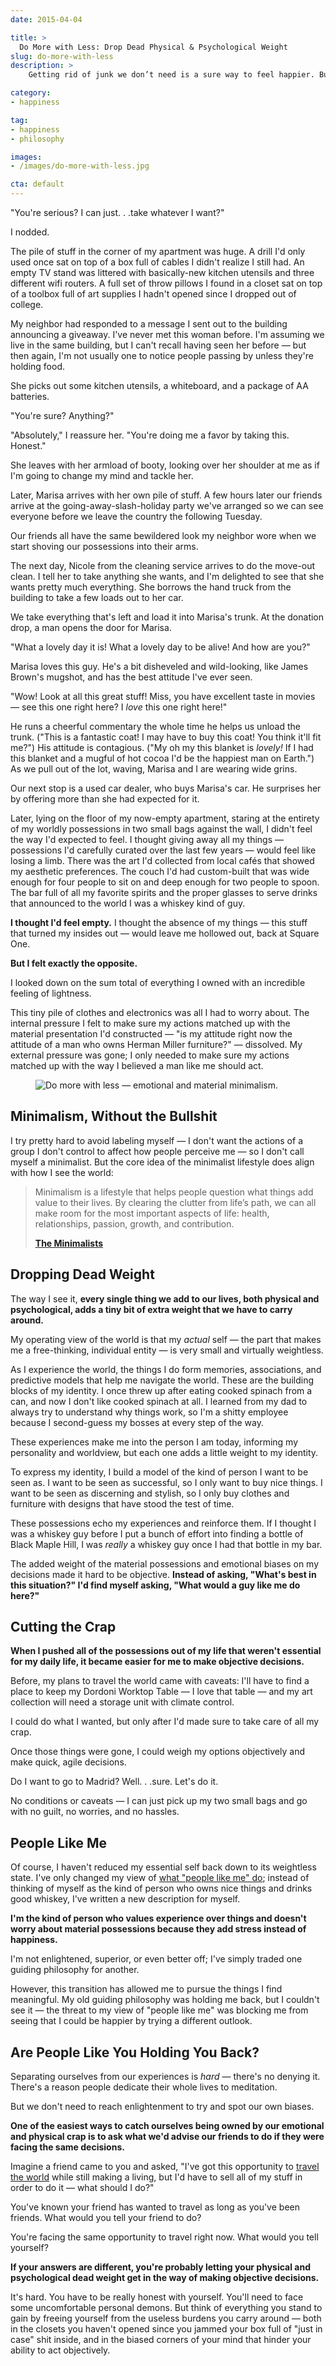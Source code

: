 ```yaml
---
date: 2015-04-04

title: >
  Do More with Less: Drop Dead Physical & Psychological Weight
slug: do-more-with-less
description: >
    Getting rid of junk we don’t need is a sure way to feel happier. But this doesn’t stop at cleaning out closets; we need to declutter our identities, too.

category:
- happiness

tag:
- happiness
- philosophy

images:
- /images/do-more-with-less.jpg

cta: default
---
```


"You're serious? I can just. . .take whatever I want?"

I nodded.

The pile of stuff in the corner of my apartment was huge. A drill I'd only used
once sat on top of a box full of cables I didn't realize I still had. An empty
TV stand was littered with basically-new kitchen utensils and three different
wifi routers. A full set of throw pillows I found in a closet sat on top of a
toolbox full of art supplies I hadn't opened since I dropped out of college.

My neighbor had responded to a message I sent out to the building announcing a
giveaway. I've never met this woman before. I'm assuming we live in the same
building, but I can't recall having seen her before — but then again, I'm not
usually one to notice people passing by unless they're holding food.

She picks out some kitchen utensils, a whiteboard, and a package of AA
batteries.

"You're sure? Anything?"

"Absolutely," I reassure her. "You're doing me a favor by taking this. Honest."

She leaves with her armload of booty, looking over her shoulder at me as if I'm
going to change my mind and tackle her.

Later, Marisa arrives with her own pile of stuff. A few hours later our friends
arrive at the going-away-slash-holiday party we've arranged so we can see
everyone before we leave the country the following Tuesday.

Our friends all have the same bewildered look my neighbor wore when we start
shoving our possessions into their arms.

The next day, Nicole from the cleaning service arrives to do the move-out clean.
I tell her to take anything she wants, and I'm delighted to see that she wants
pretty much everything. She borrows the hand truck from the building to take a
few loads out to her car.

We take everything that's left and load it into Marisa's trunk. At the donation
drop, a man opens the door for Marisa.

"What a lovely day it is! What a lovely day to be alive! And how are you?"

Marisa loves this guy. He's a bit disheveled and wild-looking, like James
Brown's mugshot, and has the best attitude I've ever seen.

"Wow! Look at all this great stuff! Miss, you have excellent taste in movies —
see this one right here? I _love_ this one right here!"

He runs a cheerful commentary the whole time he helps us unload the trunk.
("This is a fantastic coat! I may have to buy this coat! You think it'll fit
me?") His attitude is contagious. ("My oh my this blanket is _lovely!_ If I had
this blanket and a mugful of hot cocoa I'd be the happiest man on Earth.") As we
pull out of the lot, waving, Marisa and I are wearing wide grins.

Our next stop is a used car dealer, who buys Marisa's car. He surprises her by
offering more than she had expected for it.

Later, lying on the floor of my now-empty apartment, staring at the entirety of
my worldly possessions in two small bags against the wall, I didn't feel the way
I'd expected to feel. I thought giving away all my things — possessions I'd
carefully curated over the last few years — would feel like losing a limb. There
was the art I'd collected from local cafés that showed my aesthetic preferences.
The couch I'd had custom-built that was wide enough for four people to sit on
and deep enough for two people to spoon. The bar full of all my favorite spirits
and the proper glasses to serve drinks that announced to the world I was a
whiskey kind of guy.

**I thought I'd feel empty.** I thought the absence of my things — this stuff
that turned my insides out — would leave me hollowed out, back at Square One.

**But I felt exactly the opposite.**

I looked down on the sum total of everything I owned with an incredible feeling
of lightness.

This tiny pile of clothes and electronics was all I had to worry about. The
internal pressure I felt to make sure my actions matched up with the material
presentation I'd constructed — "is my attitude right now the attitude of a man
who owns Herman Miller furniture?" — dissolved. My external pressure was gone; I
only needed to make sure my actions matched up with the way I believed a man
like me should act.

<figure class="figure figure--center">
  <img src="./images/do-more-with-less.jpg" alt="Do more with less — emotional and material minimalism." />
</figure>

## Minimalism, Without the Bullshit

I try pretty hard to avoid labeling myself — I don't want the actions of a group
I don't control to affect how people perceive me — so I don't call myself a
minimalist. But the core idea of the minimalist lifestyle does align with how I
see the world:

> Minimalism is a lifestyle that helps people question what things add value to
> their lives. By clearing the clutter from life’s path, we can all make room
> for the most important aspects of life: health, relationships, passion,
> growth, and contribution.
>
> [**The Minimalists**][1]

## Dropping Dead Weight

The way I see it, **every single thing we add to our lives, both physical and
psychological, adds a tiny bit of extra weight that we have to carry around.**

My operating view of the world is that my _actual_ self — the part that makes me
a free-thinking, individual entity — is very small and virtually weightless.

As I experience the world, the things I do form memories, associations, and
predictive models that help me navigate the world. These are the building blocks
of my identity. I once threw up after eating cooked spinach from a can, and now
I don't like cooked spinach at all. I learned from my dad to always try to
understand why things work, so I'm a shitty employee because I second-guess my
bosses at every step of the way.

These experiences make me into the person I am today, informing my personality
and worldview, but each one adds a little weight to my identity.

To express my identity, I build a model of the kind of person I want to be seen
as. I want to be seen as successful, so I only want to buy nice things. I want
to be seen as discerning and stylish, so I only buy clothes and furniture with
designs that have stood the test of time.

These possessions echo my experiences and reinforce them. If I thought I was a
whiskey guy before I put a bunch of effort into finding a bottle of Black Maple
Hill, I was _really_ a whiskey guy once I had that bottle in my bar.

The added weight of the material possessions and emotional biases on my
decisions made it hard to be objective. **Instead of asking, "What's best in
this situation?" I'd find myself asking, "What would a guy like me do here?"**

## Cutting the Crap

**When I pushed all of the possessions out of my life that weren't essential for my daily life, it became easier for me to make objective decisions.**

Before, my plans to travel the world came with caveats: I'll have to find a
place to keep my Dordoni Worktop Table — I love that table — and my art
collection will need a storage unit with climate control.

I could do what I wanted, but only after I'd made sure to take care of all my
crap.

Once those things were gone, I could weigh my options objectively and make
quick, agile decisions.

Do I want to go to Madrid? Well. . .sure. Let's do it.

No conditions or caveats — I can just pick up my two small bags and go with no
guilt, no worries, and no hassles.

## People Like Me

Of course, I haven't reduced my essential self back down to its weightless
state. I've only changed my view of [what "people like me" do](/no-one-is-coming-to-save-you); instead of thinking of myself as the
kind of person who owns nice things and drinks good whiskey, I've written a new
description for myself.

**I'm the kind of person who values experience over things and doesn't worry about material possessions because they add stress instead of happiness.**

I'm not enlightened, superior, or even better off; I've simply traded one
guiding philosophy for another.

However, this transition has allowed me to pursue the things I find meaningful.
My old guiding philosophy was holding me back, but I couldn't see it — the
threat to my view of "people like me" was blocking me from seeing that I could
be happier by trying a different outlook.

## Are People Like You Holding You Back?

Separating ourselves from our experiences is _hard_ — there's no denying it.
There's a reason people dedicate their whole lives to meditation.

But we don't need to reach enlightenment to try and spot our own biases.

**One of the easiest ways to catch ourselves being owned by our emotional and physical crap is to ask what we'd advise our friends to do if they were facing the same decisions.**

Imagine a friend came to you and asked, "I've got this opportunity to [travel
the world][2] while still making a living, but I'd have to sell all of my stuff
in order to do it — what should I do?"

You've known your friend has wanted to travel as long as you've been friends.
What would you tell your friend to do?

You're facing the same opportunity to travel right now. What would you tell
yourself?

**If your answers are different, you're probably letting your physical and psychological dead weight get in the way of making objective decisions.**

It's hard. You have to be really honest with yourself. You'll need to face some
uncomfortable personal demons. But think of everything you stand to gain by
freeing yourself from the useless burdens you carry around — both in the closets
you haven't opened since you jammed your box full of "just in case" shit inside,
and in the biased corners of your mind that hinder your ability to act
objectively.

[1]: http://www.theminimalists.com/pitch/
[2]: /remote-work-travel
